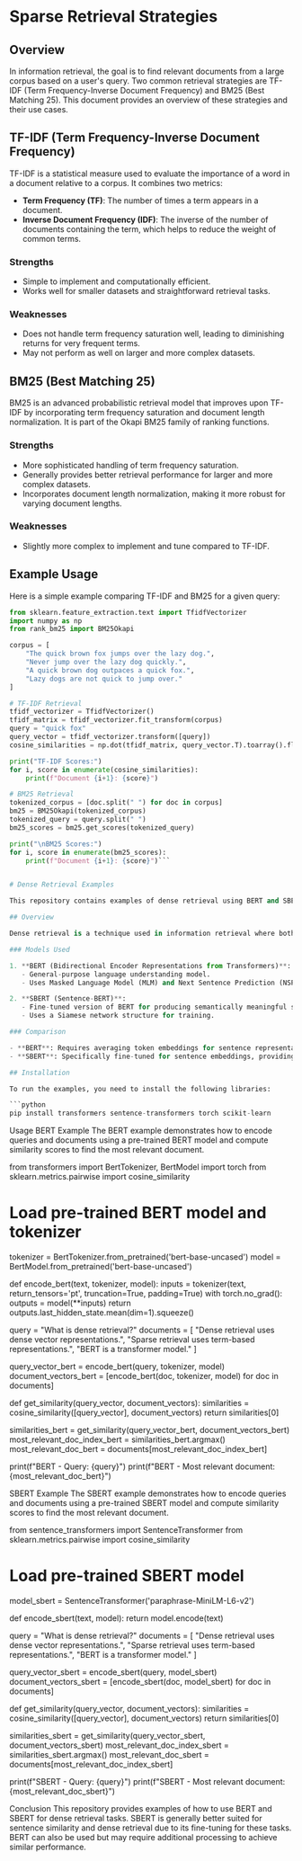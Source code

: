 # Sparse Retrieval Strategies

## Overview
In information retrieval, the goal is to find relevant documents from a large corpus based on a user's query. Two common retrieval strategies are TF-IDF (Term Frequency-Inverse Document Frequency) and BM25 (Best Matching 25). This document provides an overview of these strategies and their use cases.

## TF-IDF (Term Frequency-Inverse Document Frequency)
TF-IDF is a statistical measure used to evaluate the importance of a word in a document relative to a corpus. It combines two metrics:
- **Term Frequency (TF)**: The number of times a term appears in a document.
- **Inverse Document Frequency (IDF)**: The inverse of the number of documents containing the term, which helps to reduce the weight of common terms.

### Strengths
- Simple to implement and computationally efficient.
- Works well for smaller datasets and straightforward retrieval tasks.

### Weaknesses
- Does not handle term frequency saturation well, leading to diminishing returns for very frequent terms.
- May not perform as well on larger and more complex datasets.

## BM25 (Best Matching 25)
BM25 is an advanced probabilistic retrieval model that improves upon TF-IDF by incorporating term frequency saturation and document length normalization. It is part of the Okapi BM25 family of ranking functions.

### Strengths
- More sophisticated handling of term frequency saturation.
- Generally provides better retrieval performance for larger and more complex datasets.
- Incorporates document length normalization, making it more robust for varying document lengths.

### Weaknesses
- Slightly more complex to implement and tune compared to TF-IDF.

## Example Usage
Here is a simple example comparing TF-IDF and BM25 for a given query:

```python
from sklearn.feature_extraction.text import TfidfVectorizer
import numpy as np
from rank_bm25 import BM25Okapi

corpus = [
    "The quick brown fox jumps over the lazy dog.",
    "Never jump over the lazy dog quickly.",
    "A quick brown dog outpaces a quick fox.",
    "Lazy dogs are not quick to jump over."
]

# TF-IDF Retrieval
tfidf_vectorizer = TfidfVectorizer()
tfidf_matrix = tfidf_vectorizer.fit_transform(corpus)
query = "quick fox"
query_vector = tfidf_vectorizer.transform([query])
cosine_similarities = np.dot(tfidf_matrix, query_vector.T).toarray().flatten()

print("TF-IDF Scores:")
for i, score in enumerate(cosine_similarities):
    print(f"Document {i+1}: {score}")

# BM25 Retrieval
tokenized_corpus = [doc.split(" ") for doc in corpus]
bm25 = BM25Okapi(tokenized_corpus)
tokenized_query = query.split(" ")
bm25_scores = bm25.get_scores(tokenized_query)

print("\nBM25 Scores:")
for i, score in enumerate(bm25_scores):
    print(f"Document {i+1}: {score}")```


# Dense Retrieval Examples

This repository contains examples of dense retrieval using BERT and SBERT models. Dense retrieval involves using dense vector representations of queries and documents to find the most relevant documents.

## Overview

Dense retrieval is a technique used in information retrieval where both queries and documents are represented as dense vectors. These vectors are then compared using similarity measures like cosine similarity to retrieve the most relevant documents.

### Models Used

1. **BERT (Bidirectional Encoder Representations from Transformers)**:
   - General-purpose language understanding model.
   - Uses Masked Language Model (MLM) and Next Sentence Prediction (NSP) for training.

2. **SBERT (Sentence-BERT)**:
   - Fine-tuned version of BERT for producing semantically meaningful sentence embeddings.
   - Uses a Siamese network structure for training.

### Comparison

- **BERT**: Requires averaging token embeddings for sentence representation. Suitable for general language understanding tasks.
- **SBERT**: Specifically fine-tuned for sentence embeddings, providing better performance for sentence similarity and dense retrieval tasks.

## Installation

To run the examples, you need to install the following libraries:

```python
pip install transformers sentence-transformers torch scikit-learn
```
Usage
BERT Example
The BERT example demonstrates how to encode queries and documents using a pre-trained BERT model and compute similarity scores to find the most relevant document.


from transformers import BertTokenizer, BertModel
import torch
from sklearn.metrics.pairwise import cosine_similarity

# Load pre-trained BERT model and tokenizer
tokenizer = BertTokenizer.from_pretrained('bert-base-uncased')
model = BertModel.from_pretrained('bert-base-uncased')

def encode_bert(text, tokenizer, model):
    inputs = tokenizer(text, return_tensors='pt', truncation=True, padding=True)
    with torch.no_grad():
        outputs = model(**inputs)
    return outputs.last_hidden_state.mean(dim=1).squeeze()

query = "What is dense retrieval?"
documents = [
    "Dense retrieval uses dense vector representations.",
    "Sparse retrieval uses term-based representations.",
    "BERT is a transformer model."
]

query_vector_bert = encode_bert(query, tokenizer, model)
document_vectors_bert = [encode_bert(doc, tokenizer, model) for doc in documents]

def get_similarity(query_vector, document_vectors):
    similarities = cosine_similarity([query_vector], document_vectors)
    return similarities[0]

similarities_bert = get_similarity(query_vector_bert, document_vectors_bert)
most_relevant_doc_index_bert = similarities_bert.argmax()
most_relevant_doc_bert = documents[most_relevant_doc_index_bert]

print(f"BERT - Query: {query}")
print(f"BERT - Most relevant document: {most_relevant_doc_bert}")

SBERT Example
The SBERT example demonstrates how to encode queries and documents using a pre-trained SBERT model and compute similarity scores to find the most relevant document.

from sentence_transformers import SentenceTransformer
from sklearn.metrics.pairwise import cosine_similarity

# Load pre-trained SBERT model
model_sbert = SentenceTransformer('paraphrase-MiniLM-L6-v2')

def encode_sbert(text, model):
    return model.encode(text)

query = "What is dense retrieval?"
documents = [
    "Dense retrieval uses dense vector representations.",
    "Sparse retrieval uses term-based representations.",
    "BERT is a transformer model."
]

query_vector_sbert = encode_sbert(query, model_sbert)
document_vectors_sbert = [encode_sbert(doc, model_sbert) for doc in documents]

def get_similarity(query_vector, document_vectors):
    similarities = cosine_similarity([query_vector], document_vectors)
    return similarities[0]

similarities_sbert = get_similarity(query_vector_sbert, document_vectors_sbert)
most_relevant_doc_index_sbert = similarities_sbert.argmax()
most_relevant_doc_sbert = documents[most_relevant_doc_index_sbert]

print(f"SBERT - Query: {query}")
print(f"SBERT - Most relevant document: {most_relevant_doc_sbert}")

Conclusion
This repository provides examples of how to use BERT and SBERT for dense retrieval tasks. SBERT is generally better suited for sentence similarity and dense retrieval due to its fine-tuning for these tasks. BERT can also be used but may require additional processing to achieve similar performance.
